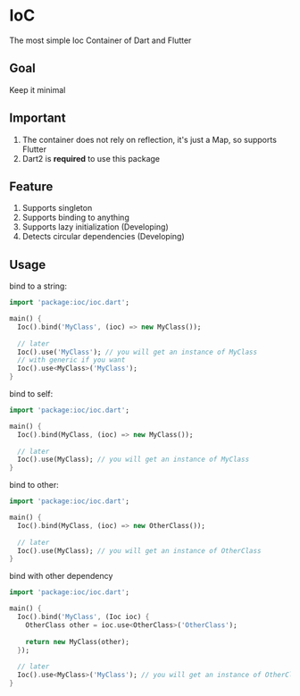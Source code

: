 # IoC
The most simple Ioc Container of Dart and Flutter

## Goal
Keep it minimal

## Important
1. The container does not rely on reflection, it's just a Map, so supports Flutter
2. Dart2 is **required** to use this package

## Feature
1. Supports singleton
2. Supports binding to anything
4. Supports lazy initialization (Developing)
3. Detects circular dependencies (Developing)

## Usage

bind to a string:

```dart
import 'package:ioc/ioc.dart';

main() {
  Ioc().bind('MyClass', (ioc) => new MyClass());
  
  // later
  Ioc().use('MyClass'); // you will get an instance of MyClass
  // with generic if you want
  Ioc().use<MyClass>('MyClass');
}
```

bind to self:

```dart
import 'package:ioc/ioc.dart';

main() {
  Ioc().bind(MyClass, (ioc) => new MyClass());
  
  // later
  Ioc().use(MyClass); // you will get an instance of MyClass
}
```

bind to other:

```dart
import 'package:ioc/ioc.dart';

main() {
  Ioc().bind(MyClass, (ioc) => new OtherClass());
  
  // later
  Ioc().use(MyClass); // you will get an instance of OtherClass
}
```

bind with other dependency

```dart
import 'package:ioc/ioc.dart';

main() {
  Ioc().bind('MyClass', (Ioc ioc) {
    OtherClass other = ioc.use<OtherClass>('OtherClass');
    
    return new MyClass(other);
  });
  
  // later
  Ioc().use<MyClass>('MyClass'); // you will get an instance of OtherClass
}
```
